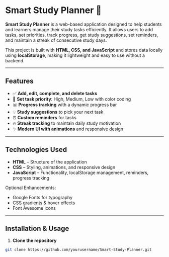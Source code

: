 # Smart Study Planner 📝

**Smart Study Planner** is a web-based application designed to help students and learners manage their study tasks efficiently. It allows users to add tasks, set priorities, track progress, get study suggestions, set reminders, and maintain a streak of consecutive study days.  

This project is built with **HTML, CSS, and JavaScript** and stores data locally using **localStorage**, making it lightweight and easy to use without a backend.

---

## **Features**

- ✅ **Add, edit, complete, and delete tasks**  
- 🎯 **Set task priority**: High, Medium, Low with color coding  
- 📊 **Progress tracking** with a dynamic progress bar  
- 💡 **Study suggestions** to pick your next task  
- ⏰ **Custom reminders** for tasks  
- 🔥 **Streak tracking** to maintain daily study motivation  
- ✨ **Modern UI with animations** and responsive design  

---

## **Technologies Used**

- **HTML** – Structure of the application  
- **CSS** – Styling, animations, and responsive design  
- **JavaScript** – Functionality, localStorage management, reminders, progress tracking  

Optional Enhancements:  
- Google Fonts for typography  
- CSS gradients & hover effects  
- Font Awesome icons  

---

## **Installation & Usage**

1. **Clone the repository**
```bash
git clone https://github.com/yourusername/Smart-Study-Planner.git
